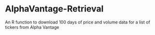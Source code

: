 # AlphaVantage-Retrieval
An R function to download 100 days of price and volume data for a list of tickers from Alpha Vantage
